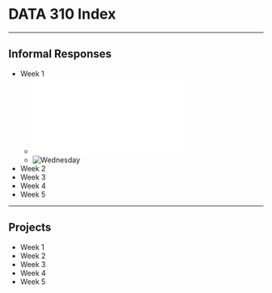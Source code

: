 # DATA 310 Index
---
## Informal Responses
* Week 1
  + ![Tuesday](tuesday1.md)
  + ![Wednesday]()
* Week 2
* Week 3
* Week 4
* Week 5
---
## Projects
* Week 1
* Week 2
* Week 3
* Week 4
* Week 5